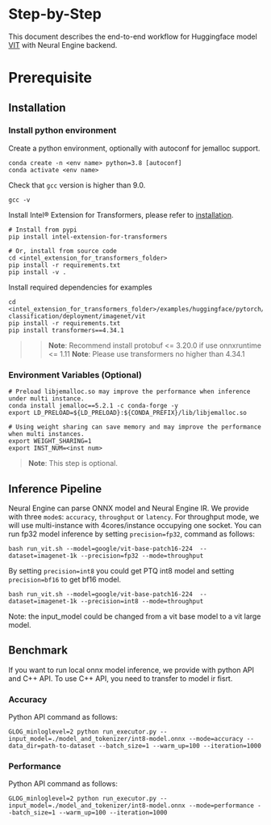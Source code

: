 Step-by-Step
=========
This document describes the end-to-end workflow for Huggingface model [VIT](https://huggingface.co/google/vit-base-patch16-224) with Neural Engine backend.

# Prerequisite

## Installation
### Install python environment
Create a python environment, optionally with autoconf for jemalloc support.
```shell
conda create -n <env name> python=3.8 [autoconf]
conda activate <env name>
```

Check that `gcc` version is higher than 9.0.
```shell
gcc -v
```

Install Intel® Extension for Transformers, please refer to [installation](/docs/installation.md).
```shell
# Install from pypi
pip install intel-extension-for-transformers

# Or, install from source code
cd <intel_extension_for_transformers_folder>
pip install -r requirements.txt
pip install -v .
```

Install required dependencies for examples
```shell
cd <intel_extension_for_transformers_folder>/examples/huggingface/pytorch/image-classification/deployment/imagenet/vit
pip install -r requirements.txt
pip install transformers==4.34.1
```
>>**Note**: Recommend install protobuf <= 3.20.0 if use onnxruntime <= 1.11
>>**Note**: Please use transformers no higher than 4.34.1

### Environment Variables (Optional)
```shell
# Preload libjemalloc.so may improve the performance when inference under multi instance.
conda install jemalloc==5.2.1 -c conda-forge -y
export LD_PRELOAD=${LD_PRELOAD}:${CONDA_PREFIX}/lib/libjemalloc.so

# Using weight sharing can save memory and may improve the performance when multi instances.
export WEIGHT_SHARING=1
export INST_NUM=<inst num>
```
>**Note**: This step is optional.

## Inference Pipeline
Neural Engine can parse ONNX model and Neural Engine IR.
We provide with three `mode`s: `accuracy`, `throughput` or `latency`. For throughput mode, we will use multi-instance with 4cores/instance occupying one socket.
You can run fp32 model inference by setting `precision=fp32`, command as follows:
```shell
bash run_vit.sh --model=google/vit-base-patch16-224  --dataset=imagenet-1k --precision=fp32 --mode=throughput
```
By setting `precision=int8` you could get PTQ int8 model and setting `precision=bf16` to get bf16 model.
```shell
bash run_vit.sh --model=google/vit-base-patch16-224  --dataset=imagenet-1k --precision=int8 --mode=throughput
```
Note: the input_model could be changed from a vit base model to a vit large model.

## Benchmark
If you want to run local onnx model inference, we provide with python API and C++ API. To use C++ API, you need to transfer to model ir fisrt.
### Accuracy  

Python API command as follows:
  ```shell
  GLOG_minloglevel=2 python run_executor.py --input_model=./model_and_tokenizer/int8-model.onnx --mode=accuracy --data_dir=path-to-dataset --batch_size=1 --warm_up=100 --iteration=1000
  ```

### Performance
Python API command as follows:
  ```shell
  GLOG_minloglevel=2 python run_executor.py --input_model=./model_and_tokenizer/int8-model.onnx --mode=performance --batch_size=1 --warm_up=100 --iteration=1000
  ```

